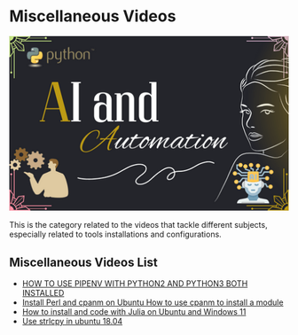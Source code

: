 # Miscellaneous Videos

![](../../images/pyml.png?raw=true)

This is the category related to the videos that tackle different subjects, especially related to tools installations and configurations.

## Miscellaneous Videos List
- [HOW TO USE PIPENV WITH PYTHON2 AND PYTHON3 BOTH INSTALLED](<HOW TO USE PIPENV WITH PYTHON2 AND PYTHON3 BOTH INSTALLED.md>)
- [Install Perl and cpanm on Ubuntu How to use cpanm to install a module](<Install Perl and cpanm on Ubuntu How to use cpanm to install a module.md>)
- [How to install and code with Julia on Ubuntu and  Windows 11](<How to install and code with Julia on Ubuntu and  Windows 11.md>)
- [Use strlcpy in ubuntu 18.04](<Use strlcpy in ubuntu 18.04.md>)



